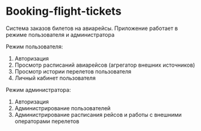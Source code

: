 # Booking-flight-tickets
Система заказов билетов на авиарейсы.
Приложение работает в режиме пользователя и администратора

Режим пользователя:
1) Авторизация
2) Просмотр расписаний авиарейсов (агрегатор внешних источников)
3) Просмотр истории перелетов пользователя
4) Личный кабинет пользователя

Режим администратора:
1) Авторизация
2) Администрирование пользователей
3) Администрирование расписания рейсов и работы с внешними операторами перелетов
